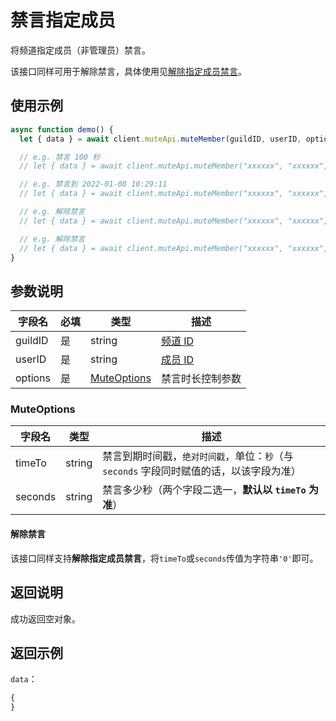 # 禁言指定成员 <Badge text="v2.1.0" />

将频道指定成员（非管理员）禁言。

该接口同样可用于解除禁言，具体使用见[解除指定成员禁言](#解除禁言)。

## 使用示例

```javascript
async function demo() {
  let { data } = await client.muteApi.muteMember(guildID, userID, options);

  // e.g. 禁言 100 秒
  // let { data } = await client.muteApi.muteMember("xxxxxx", "xxxxxx", { seconds:"100" });

  // e.g. 禁言到 2022-01-08 10:29:11
  // let { data } = await client.muteApi.muteMember("xxxxxx", "xxxxxx", { timeTo:"1641608951" });

  // e.g. 解除禁言
  // let { data } = await client.muteApi.muteMember("xxxxxx", "xxxxxx", { timeTo:"0" });

  // e.g. 解除禁言
  // let { data } = await client.muteApi.muteMember("xxxxxx", "xxxxxx", { seconds:"0" });
}
```

## 参数说明

| 字段名  | 必填 | 类型                        | 描述                         |
| ------- | ---- | --------------------------- | ---------------------------- |
| guildID | 是   | string                      | [频道 ID](../model/guild.md) |
| userID  | 是   | string                      | [成员 ID](../model/user.md)  |
| options | 是   | [MuteOptions](#muteoptions) | 禁言时长控制参数             |

### MuteOptions

| 字段名  | 类型   | 描述                                                                                    |
| ------- | ------ | --------------------------------------------------------------------------------------- |
| timeTo  | string | 禁言到期时间戳，`绝对时间戳`，单位：`秒`（与 `seconds` 字段同时赋值的话，以该字段为准） |
| seconds | string | 禁言多少秒（两个字段二选一，**默认以 `timeTo` 为准**）                                  |

#### 解除禁言

该接口同样支持**解除指定成员禁言**，将`timeTo`或`seconds`传值为字符串`'0'`即可。

## 返回说明

成功返回空对象。

## 返回示例

`data`：

```js
{
}
```
